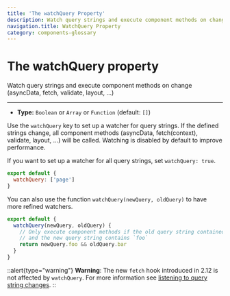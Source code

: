 ```yaml
---
title: 'The watchQuery Property'
description: Watch query strings and execute component methods on change (asyncData, fetch, validate, layout, ...)
navigation.title: WatchQuery Property
category: components-glossary
---
```

# The watchQuery property

Watch query strings and execute component methods on change (asyncData, fetch, validate, layout, ...)

---

- **Type:** `Boolean` or `Array` or `Function` (default: `[]`)

Use the `watchQuery` key to set up a watcher for query strings. If the defined strings change, all component methods (asyncData, fetch(context), validate, layout, ...) will be called. Watching is disabled by default to improve performance.

If you want to set up a watcher for all query strings, set `watchQuery: true`.

```js
export default {
  watchQuery: ['page']
}
```

You can also use the function `watchQuery(newQuery, oldQuery)` to have more refined watchers.

```js
export default {
  watchQuery(newQuery, oldQuery) {
    // Only execute component methods if the old query string contained `bar`
    // and the new query string contains `foo`
    return newQuery.foo && oldQuery.bar
  }
}
```

::alert{type="warning"}
**Warning**: The new `fetch` hook introduced in 2.12 is not affected by `watchQuery`. For more information see [listening to query string changes](/___documentation___features/data-fetching#the-fetch-hook).
::

